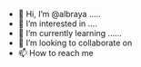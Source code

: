 - 👋 Hi, I’m @albraya .....
- 👀 I’m interested in ....
- 🌱 I’m currently learning ......
- 💞️ I’m looking to collaborate on 
- 📫 How to reach me 

<!---
albraya/albraya is a ✨ special ✨ repository because its `README.md` (this file) appears on your GitHub profile.
You can click the Preview link to take a look at your changes.
--->
